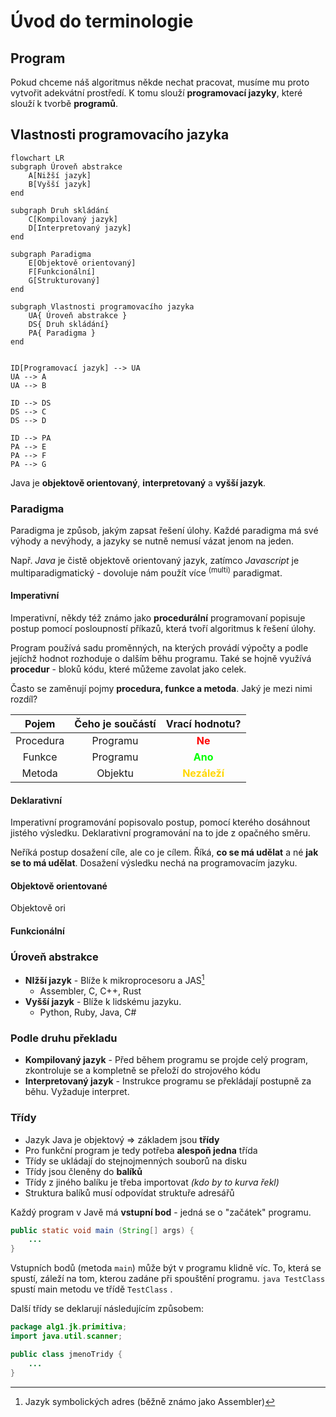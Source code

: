 # Úvod do terminologie

## Program
Pokud chceme náš algoritmus někde nechat pracovat, musíme mu proto vytvořit adekvátní prostředí. K tomu slouží **programovací jazyky**, které slouží k tvorbě **programů**.

## Vlastnosti programovacího jazyka
```mermaid
flowchart LR
subgraph Úroveň abstrakce
	A[Nižší jazyk]
	B[Vyšší jazyk]
end

subgraph Druh skládání
	C[Kompilovaný jazyk]
	D[Interpretovaný jazyk]
end

subgraph Paradigma
	E[Objektově orientovaný]
	F[Funkcionální]
	G[Strukturovaný]
end

subgraph Vlastnosti programovacího jazyka
	UA{ Úroveň abstrakce }
	DS{ Druh skládání}
	PA{ Paradigma }
end


ID[Programovací jazyk] --> UA
UA --> A
UA --> B

ID --> DS
DS --> C
DS --> D

ID --> PA
PA --> E
PA --> F
PA --> G
```

Java je **objektově orientovaný**, **interpretovaný** a **vyšší jazyk**.

### Paradigma
Paradigma je způsob, jakým zapsat řešení úlohy. Každé paradigma má své výhody a nevýhody, a jazyky se nutně nemusí vázat jenom na jeden.

Např. *Java* je čistě objektově orientovaný jazyk, zatímco *Javascript* je multiparadigmatický - dovoluje nám použít více <sup>(multi)</sup> paradigmat.

#### Imperativní
Imperativní, někdy též známo jako **procedurální** programovaní popisuje postup pomocí posloupností příkazů, která tvoří algoritmus k řešení úlohy.

Program používá sadu proměnných, na kterých provádí výpočty a podle jejíchž hodnot rozhoduje o dalším běhu programu. Také se hojně využívá **procedur** - bloků kódu, které můžeme zavolat jako celek.

Často se zaměnují pojmy **procedura, funkce a metoda**. Jaký je mezi nimi rozdíl?

|Pojem|Čeho je součástí|Vrací hodnotu?|
|:--:|:--:|:---:|
|Procedura|Programu|<b style="color:red">Ne</b>|
|Funkce|Programu|<b style="color:lime">Ano</b>|
|Metoda|Objektu|<b style="color:gold">Nezáleží</b>|

#### Deklarativní
Imperativní programování popisovalo postup, pomocí kterého dosáhnout jistého výsledku. Deklarativní programování na to jde z opačného směru.

Neříká postup dosažení cíle, ale co je cílem. Říká, **co se má udělat** a né **jak se to má udělat**. Dosažení výsledku nechá na programovacím jazyku.

#### Objektově orientované
Objektově ori
#### Funkcionální


### Úroveň abstrakce
- **NIžší jazyk** - Blíže k mikroprocesoru a JAS[^1]
	- Assembler, C, C++, Rust
- **Vyšší jazyk** - Blíže k lidskému jazyku.
	- Python, Ruby, Java, C#

### Podle druhu překladu
- **Kompilovaný jazyk** - Před během programu se projde celý program, zkontroluje se a kompletně se přeloží do strojového kódu
- **Interpretovaný jazyk** - Instrukce programu se překládají postupně za běhu. Vyžaduje interpret.

### Třídy
- Jazyk Java je objektový => základem jsou **třídy**
- Pro funkční program je tedy potřeba **alespoň jedna** třída
- Třídy se ukládají do stejnojmenných souborů na disku
- Třídy jsou členěny do **balíků**
- Třídy z jiného balíku je třeba importovat *(kdo by to kurva řekl)*
- Struktura balíků musí odpovídat struktuře adresářů

Každý program v Javě má **vstupní bod** - jedná se o "začátek" programu.

```java
public static void main (String[] args) {
	...
}
```

Vstupních bodů (metoda `main`) může být v programu klidně víc. To, která se spustí, záleží na tom, kterou zadáne při spouštění programu. `java TestClass` spustí main metodu ve třídě `TestClass` .

Další třídy se deklarují následujícím způsobem:
```java
package alg1.jk.primitiva;
import java.util.scanner;

public class jmenoTridy {
	...
}
```

[^1]: Jazyk symbolických adres (běžně známo jako Assembler)